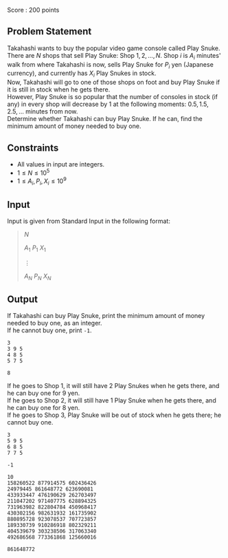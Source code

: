 Score : $200$ points

## Problem Statement

Takahashi wants to buy the popular video game console called Play Snuke.<br>
There are $N$ shops that sell Play Snuke: Shop $1, 2, \dots, N$. Shop $i$ is $A_i$ minutes' walk from where Takahashi is now, sells Play Snuke for $P_i$ yen (Japanese currency), and currently has $X_i$ Play Snukes in stock.<br>
Now, Takahashi will go to one of those shops on foot and buy Play Snuke if it is still in stock when he gets there.<br>
However, Play Snuke is so popular that the number of consoles in stock (if any) in every shop will decrease by $1$ at the following moments: $0.5, 1.5, 2.5, \dots$ minutes from now.<br>
Determine whether Takahashi can buy Play Snuke. If he can, find the minimum amount of money needed to buy one.

## Constraints

- All values in input are integers.
- $1 \leq N \leq 10^5$
- $1 \leq A_i, P_i, X_i \leq 10^9$

## Input

Input is given from Standard Input in the following format:

> $N$
> 
> $A_1$ $P_1$ $X_1$
> 
> $\vdots$
> 
> $A_N$ $P_N$ $X_N$

## Output

If Takahashi can buy Play Snuke, print the minimum amount of money needed to buy one, as an integer.<br>
If he cannot buy one, print `-1`.

```input1
3
3 9 5
4 8 5
5 7 5
```

```output1
8
```

If he goes to Shop $1$, it will still have $2$ Play Snukes when he gets there, and he can buy one for $9$ yen.<br>
If he goes to Shop $2$, it will still have $1$ Play Snuke when he gets there, and he can buy one for $8$ yen.<br>
If he goes to Shop $3$, Play Snuke will be out of stock when he gets there; he cannot buy one.

```input2
3
5 9 5
6 8 5
7 7 5
```

```output2
-1
```

```input3
10
158260522 877914575 602436426
24979445 861648772 623690081
433933447 476190629 262703497
211047202 971407775 628894325
731963982 822804784 450968417
430302156 982631932 161735902
880895728 923078537 707723857
189330739 910286918 802329211
404539679 303238506 317063340
492686568 773361868 125660016
```

```output3
861648772
```